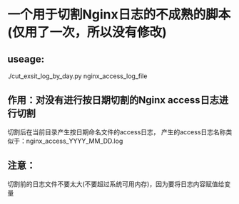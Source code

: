 # 一个用于切割Nginx日志的不成熟的脚本(仅用了一次，所以没有修改)

## useage:
./cut_exsit_log_by_day.py nginx_access_log_file

## 作用：对没有进行按日期切割的Nginx access日志进行切割

切割后在当前目录产生按日期命名文件的access日志，
产生的access日志名称类似于：nginx_access_YYYY_MM_DD.log

## 注意：
切割前的日志文件不要太大(不要超过系统可用内存)，因为要将日志内容赋值给变量
